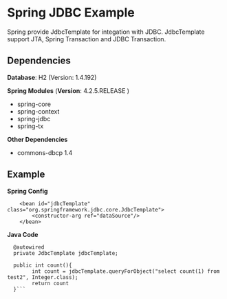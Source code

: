 # Spring JDBC Example

Spring provide JdbcTemplate for integation with JDBC. JdbcTemplate support JTA, Spring Transaction and JDBC Transaction. 

## Dependencies

**Database**: H2 (Version: 1.4.192)

**Spring Modules** (**Version**: 4.2.5.RELEASE )
- spring-core
- spring-context
- spring-jdbc
- spring-tx

**Other Dependencies**
- commons-dbcp 1.4

## Example 

**Spring Config**
```
	<bean id="jdbcTemplate" class="org.springframework.jdbc.core.JdbcTemplate">
		<constructor-arg ref="dataSource"/>
	</bean>
```

**Java Code**
```
  @autowired
  private JdbcTemplate jdbcTemplate;

  public int count(){
		int count = jdbcTemplate.queryForObject("select count(1) from test2", Integer.class);
		return count
  }```


